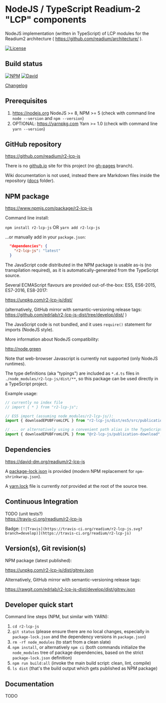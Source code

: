 # NodeJS / TypeScript Readium-2 "LCP" components

NodeJS implementation (written in TypeScript) of LCP modules for the Readium2 architecture ( https://github.com/readium/architecture/ ).

[![License](https://img.shields.io/badge/License-BSD%203--Clause-blue.svg)](/LICENSE)

## Build status

[![NPM](https://img.shields.io/npm/v/r2-lcp-js.svg)](https://www.npmjs.com/package/r2-lcp-js) [![David](https://david-dm.org/readium/r2-lcp-js/status.svg)](https://david-dm.org/readium/r2-lcp-js)

[Changelog](/CHANGELOG.md)

## Prerequisites

1) https://nodejs.org NodeJS >= 8, NPM >= 5 (check with command line `node --version` and `npm --version`)
2) OPTIONAL: https://yarnpkg.com Yarn >= 1.0 (check with command line `yarn --version`)

## GitHub repository

https://github.com/readium/r2-lcp-js

There is no [github.io](https://readium.github.io/r2-lcp-js) site for this project (no [gh-pages](https://github.com/readium/r2-lcp-js/tree/gh-pages) branch).

Wiki documentation is not used, instead there are Markdown files inside the repository ([docs](https://github.com/readium/r2-lcp-js/tree/develop/docs) folder).

## NPM package

https://www.npmjs.com/package/r2-lcp-js

Command line install:

`npm install r2-lcp-js`
OR
`yarn add r2-lcp-js`

...or manually add in your `package.json`:
```json
  "dependencies": {
    "r2-lcp-js": "latest"
  }
```

The JavaScript code distributed in the NPM package is usable as-is (no transpilation required), as it is automatically-generated from the TypeScript source.

Several ECMAScript flavours are provided out-of-the-box: ES5, ES6-2015, ES7-2016, ES8-2017:

https://unpkg.com/r2-lcp-js/dist/

(alternatively, GitHub mirror with semantic-versioning release tags: https://github.com/edrlab/r2-lcp-js-dist/tree/develop/dist/ )

The JavaScript code is not bundled, and it uses `require()` statement for imports (NodeJS style).

More information about NodeJS compatibility:

http://node.green

Note that web-browser Javascript is currently not supported (only NodeJS runtimes).

The type definitions (aka "typings") are included as `*.d.ts` files in `./node_modules/r2-lcp-js/dist/**`, so this package can be used directly in a TypeScript project.

Example usage:

```javascript
// currently no index file
// import { * } from "r2-lcp-js";

// ES5 import (assuming node_modules/r2-lcp-js/):
import { downloadEPUBFromLCPL } from "r2-lcp-js/dist/es5/src/publication-download";

// ... or alternatively using a convenient path alias in the TypeScript config (+ WebPack etc.):
import { downloadEPUBFromLCPL } from "@r2-lcp-js/publication-download";
```

## Dependencies

https://david-dm.org/readium/r2-lcp-js

A [package-lock.json](https://github.com/readium/r2-lcp-js/blob/develop/package-lock.json) is provided (modern NPM replacement for `npm-shrinkwrap.json`).

A [yarn.lock](https://github.com/readium/r2-lcp-js/blob/develop/yarn.lock) file is currently *not* provided at the root of the source tree.

## Continuous Integration

TODO (unit tests?)  
https://travis-ci.org/readium/r2-lcp-js

Badge: `[![Travis](https://travis-ci.org/readium/r2-lcp-js.svg?branch=develop)](https://travis-ci.org/readium/r2-lcp-js)`

## Version(s), Git revision(s)

NPM package (latest published):

https://unpkg.com/r2-lcp-js/dist/gitrev.json

Alternatively, GitHub mirror with semantic-versioning release tags:

https://rawgit.com/edrlab/r2-lcp-js-dist/develop/dist/gitrev.json

## Developer quick start

Command line steps (NPM, but similar with YARN):

1) `cd r2-lcp-js`
2) `git status` (please ensure there are no local changes, especially in `package-lock.json` and the dependency versions in `package.json`)
3) `rm -rf node_modules` (to start from a clean slate)
4) `npm install`, or alternatively `npm ci` (both commands initialize the `node_modules` tree of package dependencies, based on the strict `package-lock.json` definition)
5) `npm run build:all` (invoke the main build script: clean, lint, compile)
6) `ls dist` (that's the build output which gets published as NPM package)

## Documentation

TODO
